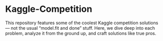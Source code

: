 # Kaggle-Competition
This repository features some of the coolest Kaggle competition solutions — not the usual “model.fit and done” stuff. Here, we dive deep into each problem, analyze it from the ground up, and craft solutions like true pros.
